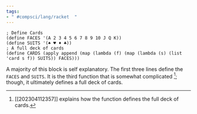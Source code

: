 ```yaml
---
tags:
- " #compsci/lang/racket  "
---
```


```racket
; Define Cards
(define FACES '(A 2 3 4 5 6 7 8 9 10 J Q K))
(define SUITS '(♠ ♥ ♦ ♣))
; A full deck of cards
(define CARDS (apply append (map (lambda (f) (map (lambda (s) (list 'card s f)) SUITS)) FACES)))
```
A majority of this block is self explanatory. The first three lines define the `FACES` and `SUITS`. It is the third function that is somewhat complicated [^1]; though, it ultimately defines a full deck of cards.

[^1]: [[202304112357]] explains how the function defines the full deck of cards.